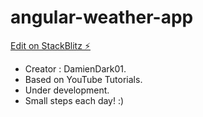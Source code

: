 # angular-weather-app

[Edit on StackBlitz ⚡️](https://stackblitz.com/edit/angular-ivy-ufes6h)

- Creator : DamienDark01.
- Based on YouTube Tutorials.
- Under development.
- Small steps each day! :)
